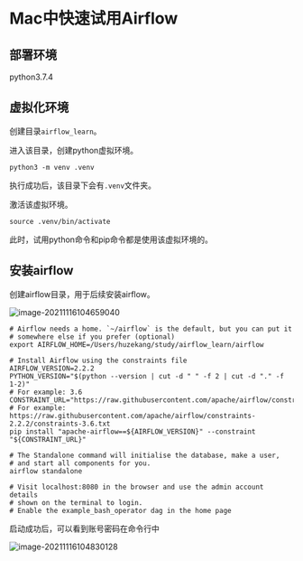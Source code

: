 # Mac中快速试用Airflow

## 部署环境

python3.7.4



## 虚拟化环境

创建目录`airflow_learn`。

进入该目录，创建python虚拟环境。

```
python3 -m venv .venv
```

执行成功后，该目录下会有`.venv`文件夹。

激活该虚拟环境。

```
source .venv/bin/activate
```

此时，试用python命令和pip命令都是使用该虚拟环境的。

## 安装airflow

创建airflow目录，用于后续安装airflow。

![image-20211116104659040](http://image-picgo.test.upcdn.net/img/20211116104659.png)

```SHELL
# Airflow needs a home. `~/airflow` is the default, but you can put it
# somewhere else if you prefer (optional)
export AIRFLOW_HOME=/Users/huzekang/study/airflow_learn/airflow

# Install Airflow using the constraints file
AIRFLOW_VERSION=2.2.2
PYTHON_VERSION="$(python --version | cut -d " " -f 2 | cut -d "." -f 1-2)"
# For example: 3.6
CONSTRAINT_URL="https://raw.githubusercontent.com/apache/airflow/constraints-${AIRFLOW_VERSION}/constraints-${PYTHON_VERSION}.txt"
# For example: https://raw.githubusercontent.com/apache/airflow/constraints-2.2.2/constraints-3.6.txt
pip install "apache-airflow==${AIRFLOW_VERSION}" --constraint "${CONSTRAINT_URL}"

# The Standalone command will initialise the database, make a user,
# and start all components for you.
airflow standalone

# Visit localhost:8080 in the browser and use the admin account details
# shown on the terminal to login.
# Enable the example_bash_operator dag in the home page
```

启动成功后，可以看到账号密码在命令行中

![image-20211116104830128](http://image-picgo.test.upcdn.net/img/20211116104830.png)

